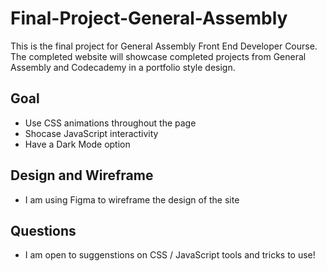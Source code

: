 # Final-Project-General-Assembly
This is the final project for General Assembly Front End Developer Course. The completed website will showcase
completed projects from General Assembly and Codecademy in a portfolio style design.

## Goal
- Use CSS animations throughout the page
- Shocase JavaScript interactivity 
- Have a Dark Mode option

## Design and Wireframe
- I am using Figma to wireframe the design of the site

## Questions
- I am open to suggenstions on CSS / JavaScript tools and tricks to use!
